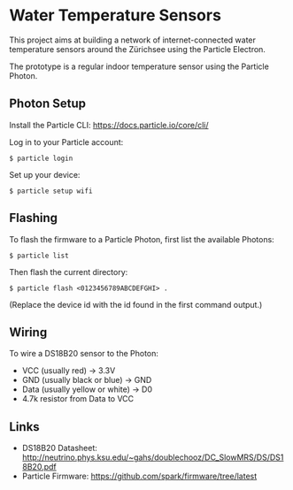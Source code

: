 # Water Temperature Sensors

This project aims at building a network of internet-connected water temperature
sensors around the Zürichsee using the Particle Electron.

The prototype is a regular indoor temperature sensor using the Particle Photon.


## Photon Setup

Install the Particle CLI: https://docs.particle.io/core/cli/

Log in to your Particle account:

    $ particle login

Set up your device:

    $ particle setup wifi


## Flashing

To flash the firmware to a Particle Photon, first list the available Photons:

    $ particle list

Then flash the current directory:

    $ particle flash <0123456789ABCDEFGHI> .

(Replace the device id with the id found in the first command output.)


## Wiring

To wire a DS18B20 sensor to the Photon:

- VCC (usually red) -> 3.3V
- GND (usually black or blue) -> GND
- Data (usually yellow or white) -> D0
- 4.7k resistor from Data to VCC


## Links

- DS18B20 Datasheet: http://neutrino.phys.ksu.edu/~gahs/doublechooz/DC_SlowMRS/DS/DS18B20.pdf
- Particle Firmware: https://github.com/spark/firmware/tree/latest
